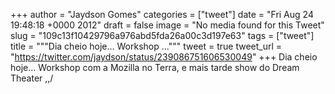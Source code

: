 
+++
author = "Jaydson Gomes"
categories = ["tweet"]
date = "Fri Aug 24 19:48:18 +0000 2012"
draft = false
image = "No media found for this Tweet"
slug = "109c13f10429796a976abd5fda26a00c3d197e63"
tags = ["tweet"]
title = """Dia cheio hoje… Workshop ..."""
tweet = true
tweet_url = "https://twitter.com/jaydson/status/239086751606530049"
+++
Dia cheio hoje… Workshop com a Mozilla no Terra, e mais tarde show do Dream Theater \,,/

